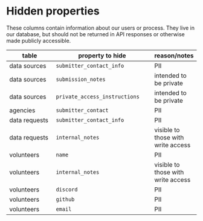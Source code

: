 # Hidden properties

These columns contain information about our users or process. They live in our database, but should not be returned in API responses or otherwise made publicly accessible.

<table><thead><tr><th width="181">table</th><th width="306.3333333333333">property to hide</th><th>reason/notes</th></tr></thead><tbody><tr><td>data sources</td><td><code>submitter_contact_info</code></td><td>PII</td></tr><tr><td>data sources</td><td><code>submission_notes</code></td><td>intended to be private</td></tr><tr><td>data sources</td><td><code>private_access_instructions</code></td><td>intended to be private</td></tr><tr><td>agencies</td><td><code>submitter_contact</code></td><td>PII</td></tr><tr><td>data requests</td><td><code>submitter_contact_info</code></td><td>PII</td></tr><tr><td>data requests</td><td><code>internal_notes</code></td><td>visible to those with write access</td></tr><tr><td>volunteers</td><td><code>name</code></td><td>PII</td></tr><tr><td>volunteers</td><td><code>internal_notes</code></td><td>visible to those with write access</td></tr><tr><td>volunteers</td><td><code>discord</code></td><td>PII</td></tr><tr><td>volunteers</td><td><code>github</code></td><td>PII</td></tr><tr><td>volunteers</td><td><code>email</code></td><td>PII</td></tr></tbody></table>
